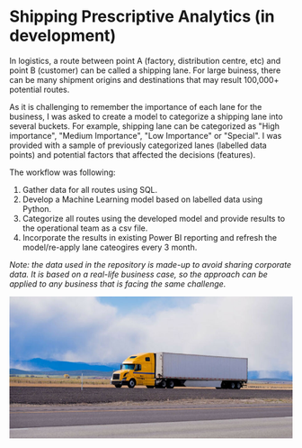 # Shipping Prescriptive Analytics (in development)

In logistics, a route between point A (factory, distribution centre, etc) and point B (customer) can be called a shipping lane. 
For large buiness, there can be many shipment origins and destinations that may result 100,000+ potential routes. 

As it is challenging to remember the importance of each lane for the business, I was asked to create a model to categorize a shipping lane into several buckets. 
For example, shipping lane can be categorized as "High importance", "Medium Importance", "Low Importance" or "Special". 
I was provided with a sample of previously categorized lanes (labelled data points) and potential factors that affected the decisions (features). 

The workflow was following:
1. Gather data for all routes using SQL. 
1. Develop a Machine Learning model based on labelled data using Python. 
1. Categorize all routes using the developed model and provide results to the operational team as a csv file.
1. Incorporate the results in existing Power BI reporting and refresh the model/re-apply lane cateogires every 3 month. 

*Note: the data used in the repository is made-up to avoid sharing corporate data. It is based on a real-life business case, so the approach can be applied to any business that is facing the same challenge.*

![ShippingPrescriptiveAnalytics](https://github.com/rosspetukhov/ShippingPrescriptiveAnalytics/blob/main/ShippingPrescriptiveAnalytics.jpg)
